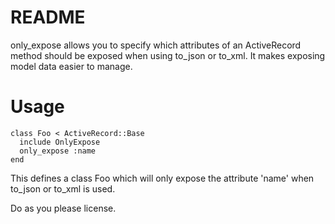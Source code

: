 # README

only_expose allows you to specify which attributes of an ActiveRecord
method should be exposed when using to_json or to_xml. It makes exposing
model data easier to manage.

# Usage
    class Foo < ActiveRecord::Base
      include OnlyExpose
      only_expose :name
    end

This defines a class Foo which will only expose the attribute 'name'
when to_json or to_xml is used.

Do as you please license.